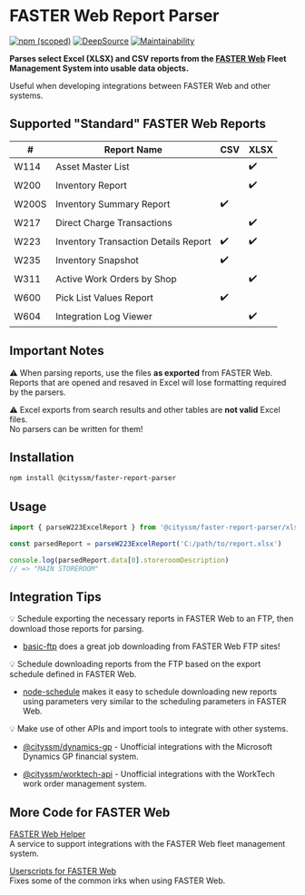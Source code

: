 # FASTER Web Report Parser

[![npm (scoped)](https://img.shields.io/npm/v/%40cityssm/faster-report-parser)](https://www.npmjs.com/package/@cityssm/faster-report-parser)
[![DeepSource](https://app.deepsource.com/gh/cityssm/node-faster-report-parser.svg/?label=active+issues&show_trend=true&token=rD0jxkWVmFU_1JBnPdo6HdKI)](https://app.deepsource.com/gh/cityssm/node-faster-report-parser/)
[![Maintainability](https://api.codeclimate.com/v1/badges/6e4f094e9e2473b3463b/maintainability)](https://codeclimate.com/github/cityssm/node-faster-report-parser/maintainability)

**Parses select Excel (XLSX) and CSV reports from the
[FASTER Web](https://fasterasset.com/products/fleet-management-software/) Fleet Management System
into usable data objects.**

Useful when developing integrations between FASTER Web and other systems.

## Supported "Standard" FASTER Web Reports

| #     | Report Name                          | CSV | XLSX |
| ----- | ------------------------------------ | --- | ---- |
| W114  | Asset Master List                    |     | ✔️   |
| W200  | Inventory Report                     |     | ✔️   |
| W200S | Inventory Summary Report             | ✔️  |      |
| W217  | Direct Charge Transactions           |     | ✔️   |
| W223  | Inventory Transaction Details Report | ✔️  | ✔️   |
| W235  | Inventory Snapshot                   | ✔️  |      |
| W311  | Active Work Orders by Shop           |     | ✔️   |
| W600  | Pick List Values Report              | ✔️  |      |
| W604  | Integration Log Viewer               |     | ✔️   |

## Important Notes

⚠️ When parsing reports, use the files **as exported** from FASTER Web.<br />
Reports that are opened and resaved in Excel will lose formatting required by the parsers.

⚠️ Excel exports from search results and other tables are **not valid** Excel files.<br />
No parsers can be written for them!

## Installation

```sh
npm install @cityssm/faster-report-parser
```

## Usage

```javascript
import { parseW223ExcelReport } from '@cityssm/faster-report-parser/xlsx'

const parsedReport = parseW223ExcelReport('C:/path/to/report.xlsx')

console.log(parsedReport.data[0].storeroomDescription)
// => "MAIN STOREROOM"
```

## Integration Tips

💡 Schedule exporting the necessary reports in FASTER Web to an FTP, then download those reports for parsing.

- [basic-ftp](https://www.npmjs.com/package/basic-ftp) does a great job downloading from FASTER Web FTP sites!

💡 Schedule downloading reports from the FTP based on the export schedule defined in FASTER Web.

- [node-schedule](https://www.npmjs.com/package/node-schedule) makes it easy to schedule downloading
  new reports using parameters very similar to the scheduling parameters in FASTER Web.

💡 Make use of other APIs and import tools to integrate with other systems.

- [@cityssm/dynamics-gp](https://www.npmjs.com/package/@cityssm/dynamics-gp) - Unofficial integrations with the Microsoft Dynamics GP financial system.

- [@cityssm/worktech-api](https://www.npmjs.com/package/@cityssm/worktech-api) - Unofficial integrations with the WorkTech work order management system.

## More Code for FASTER Web

[FASTER Web Helper](https://github.com/cityssm/faster-web-helper)<br />
A service to support integrations with the FASTER Web fleet management system.

[Userscripts for FASTER Web](https://cityssm.github.io/userscripts/#userscripts-for-faster-web)<br />
Fixes some of the common irks when using FASTER Web.
